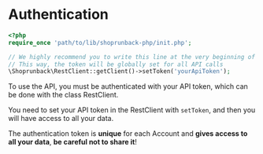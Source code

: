 # Authentication

```php
<?php
require_once 'path/to/lib/shoprunback-php/init.php';

// We highly recommend you to write this line at the very beginning of your code
// This way, the token will be globally set for all API calls
\Shoprunback\RestClient::getClient()->setToken('yourApiToken');
```

To use the API, you must be authenticated with your API token, which can be done with the class RestClient.

You need to set your API token in the RestClient with `setToken`, and then you will have access to all your data.

<aside class="warning">
The authentication token is <b>unique</b> for each Account and <b>gives access to all your data</b>, <b>be careful not to share it</b>!
</aside>
